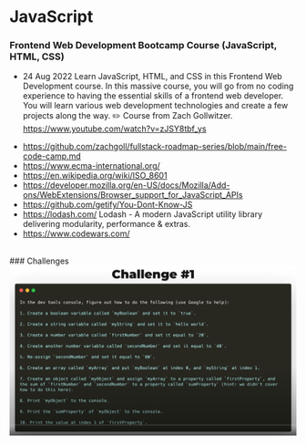 # JavaScript

### Frontend Web Development Bootcamp Course (JavaScript, HTML, CSS)
- 24 Aug 2022  Learn JavaScript, HTML, and CSS in this Frontend Web Development course. In this massive course, you will go from no coding experience to having the essential skills of a frontend web developer. You will learn various web development technologies and create a few projects along the way. ✏️ Course from Zach Gollwitzer.</br>
  https://www.youtube.com/watch?v=zJSY8tbf_ys

* https://github.com/zachgoll/fullstack-roadmap-series/blob/main/free-code-camp.md
* https://www.ecma-international.org/
* https://en.wikipedia.org/wiki/ISO_8601
* https://developer.mozilla.org/en-US/docs/Mozilla/Add-ons/WebExtensions/Browser_support_for_JavaScript_APIs
* https://github.com/getify/You-Dont-Know-JS
* https://lodash.com/ Lodash - A modern JavaScript utility library delivering modularity, performance & extras.
* https://www.codewars.com/
</br>
### Challenges
<img src="./images/Challenge-1.png" width=900>
</br>